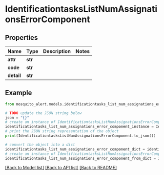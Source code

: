 # IdentificationtasksListNumAssignationsErrorComponent


## Properties

Name | Type | Description | Notes
------------ | ------------- | ------------- | -------------
**attr** | **str** |  | 
**code** | **str** |  | 
**detail** | **str** |  | 

## Example

```python
from mosquito_alert.models.identificationtasks_list_num_assignations_error_component import IdentificationtasksListNumAssignationsErrorComponent

# TODO update the JSON string below
json = "{}"
# create an instance of IdentificationtasksListNumAssignationsErrorComponent from a JSON string
identificationtasks_list_num_assignations_error_component_instance = IdentificationtasksListNumAssignationsErrorComponent.from_json(json)
# print the JSON string representation of the object
print(IdentificationtasksListNumAssignationsErrorComponent.to_json())

# convert the object into a dict
identificationtasks_list_num_assignations_error_component_dict = identificationtasks_list_num_assignations_error_component_instance.to_dict()
# create an instance of IdentificationtasksListNumAssignationsErrorComponent from a dict
identificationtasks_list_num_assignations_error_component_from_dict = IdentificationtasksListNumAssignationsErrorComponent.from_dict(identificationtasks_list_num_assignations_error_component_dict)
```
[[Back to Model list]](../README.md#documentation-for-models) [[Back to API list]](../README.md#documentation-for-api-endpoints) [[Back to README]](../README.md)


